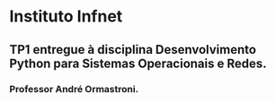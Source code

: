 # Instituto Infnet
## TP1 entregue à disciplina Desenvolvimento Python para Sistemas Operacionais e Redes.
### Professor André Ormastroni.

